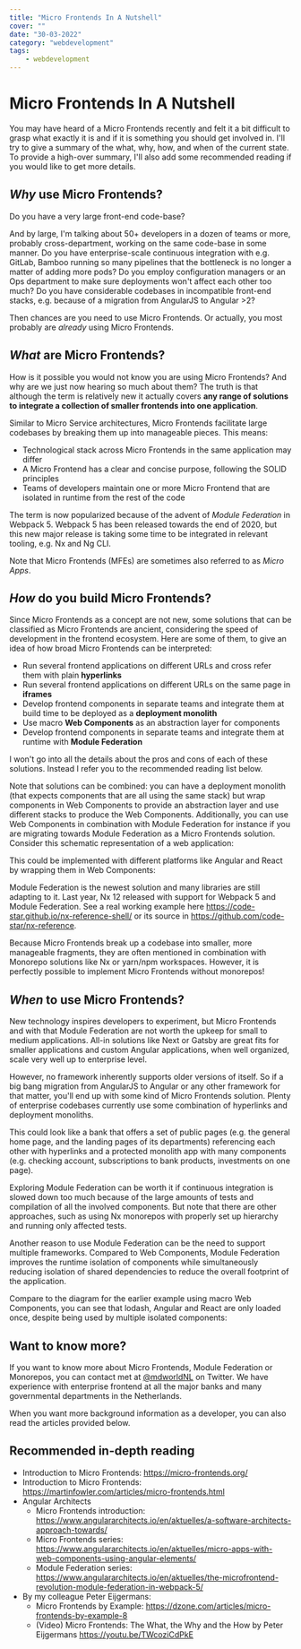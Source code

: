 ```yaml
---
title: "Micro Frontends In A Nutshell"
cover: ""
date: "30-03-2022"
category: "webdevelopment"
tags:
    - webdevelopment
---
```


# Micro Frontends In A Nutshell
You may have heard of a Micro Frontends recently and felt it a bit difficult to grasp what exactly it is and if it is something you should get involved in. I'll try to give a summary of the what, why, how, and when of the current state. To provide a high-over summary, I'll also add some recommended reading if you would like to get more details.

## _Why_ use Micro Frontends?

Do you have a very large front-end code-base? 

And by large, I'm talking about 50+ developers in a dozen of teams or more, probably cross-department, working on the same code-base in some manner. 
Do you have enterprise-scale continuous integration with e.g. GitLab, Bamboo running so many pipelines that the bottleneck is no longer a matter of adding more pods? 
Do you employ configuration managers or an Ops department to make sure deployments won't affect each other too much?
Do you have considerable codebases in incompatible front-end stacks, e.g. because of a migration from AngularJS to Angular >2?

Then chances are you need to use Micro Frontends. Or actually, you most probably are _already_ using Micro Frontends.

## _What_ are Micro Frontends?

How is it possible you would not know you are using Micro Frontends? And why are we just now hearing so much about them? The truth is that although the term is relatively new it actually covers **any range of solutions to integrate a collection of smaller frontends into one application**.

Similar to Micro Service architectures, Micro Frontends facilitate large codebases by breaking them up into manageable pieces. This means:

* Technological stack across Micro Frontends in the same application may differ
* A Micro Frontend has a clear and concise purpose, following the SOLID principles
* Teams of developers maintain one or more Micro Frontend that are isolated in runtime from the rest of the code

The term is now popularized because of the advent of _Module Federation_ in Webpack 5. Webpack 5 has been released towards the end of 2020, but this new major release is taking some time to be integrated in relevant tooling, e.g. Nx and Ng CLI.

Note that Micro Frontends (MFEs) are sometimes also referred to as _Micro Apps_.

## _How_ do you build Micro Frontends?

Since Micro Frontends as a concept are not new, some solutions that can be classified as Micro Frontends are ancient, considering the speed of development in the frontend ecosystem. Here are some of them, to give an idea of how broad Micro Frontends can be interpreted:

* Run several frontend applications on different URLs and cross refer them with plain **hyperlinks**
* Run several frontend applications on different URLs on the same page in **iframes**
* Develop frontend components in separate teams and integrate them at build time to be deployed as a **deployment monolith**
* Use macro **Web Components** as an abstraction layer for components
* Develop frontend components in separate teams and integrate them at runtime with **Module Federation**

I won't go into all the details about the pros and cons of each of these solutions. Instead I refer you to the recommended reading list below.

Note that solutions can be combined: you can have a deployment monolith (that expects components that are all using the same stack) but wrap components in Web Components to provide an abstraction layer and use different stacks to produce the Web Components. Additionally, you can use Web Components in combination with Module Federation for instance if you are migrating towards Module Federation as a Micro Frontends solution.
Consider this schematic representation of a web application:

<simple-light-box img-path="/lightbox/mfe/page.svg" img-title="Overview of a page"></simple-light-box>

This could be implemented with different platforms like Angular and React by wrapping them in Web Components:

<simple-light-box img-path="/lightbox/mfe/web-components.svg" img-title="Web Components"></simple-light-box>

Module Federation is the newest solution and many libraries are still adapting to it. Last year, Nx 12 released with support for Webpack 5 and Module Federation. See a real working example here https://code-star.github.io/nx-reference-shell/ or its source in https://github.com/code-star/nx-reference.

Because Micro Frontends break up a codebase into smaller, more manageable fragments, they are often mentioned in combination with Monorepo solutions like Nx or yarn/npm workspaces. However, it is perfectly possible to implement Micro Frontends without monorepos!

## _When_ to use Micro Frontends?

New technology inspires developers to experiment, but Micro Frontends and with that Module Federation are not worth the upkeep for small to medium applications. All-in solutions like Next or Gatsby are great fits for smaller applications and custom Angular applications, when well organized, scale very well up to enterprise level.

However, no framework inherently supports older versions of itself. So if a big bang migration from AngularJS to Angular or any other framework for that matter, you'll end up with some kind of Micro Frontends solution. Plenty of enterprise codebases currently use some combination of hyperlinks and deployment monoliths.

This could look like a bank that offers a set of public pages (e.g. the general home page, and the landing pages of its departments) referencing each other with hyperlinks and a protected monolith app with many components (e.g. checking account, subscriptions to bank products, investments on one page).

<simple-light-box img-path="/lightbox/mfe/hyperlinks-and-monolith.svg" img-title="Hyperlinks and Monolith"></simple-light-box>

Exploring Module Federation can be worth it if continuous integration is slowed down too much because of the large amounts of tests and compilation of all the involved components. But note that there are other approaches, such as using Nx monorepos with properly set up hierarchy and running only affected tests.

Another reason to use Module Federation can be the need to support multiple frameworks. Compared to Web Components, Module Federation improves the runtime isolation of components while simultaneously reducing isolation of shared dependencies to reduce the overall footprint of the application.

Compare to the diagram for the earlier example using macro Web Components, you can see that lodash, Angular and React are only loaded once, despite being used by multiple isolated components:

<simple-light-box img-path="/lightbox/mfe/module-federation.svg" img-title="Module Federation"></simple-light-box>

## Want to know more?

If you want to know more about Micro Frontends, Module Federation or Monorepos, you can contact met at [@mdworldNL](https://twitter.com/mdworldNL) on Twitter. We have experience with enterprise frontend at all the major banks and many governmental departments in the Netherlands.

When you want more background information as a developer, you can also read the articles provided below.

## Recommended in-depth reading

* Introduction to Micro Frontends: https://micro-frontends.org/
* Introduction to Micro Frontends: https://martinfowler.com/articles/micro-frontends.html
* Angular Architects 
  * Micro Frontends introduction: https://www.angulararchitects.io/en/aktuelles/a-software-architects-approach-towards/ 
  * Micro Frontends series: https://www.angulararchitects.io/en/aktuelles/micro-apps-with-web-components-using-angular-elements/ 
  * Module Federation series: https://www.angulararchitects.io/en/aktuelles/the-microfrontend-revolution-module-federation-in-webpack-5/
* By my colleague Peter Eijgermans:
  * Micro Frontends by Example: https://dzone.com/articles/micro-frontends-by-example-8
  * (Video) Micro Frontends: The What, the Why and the How by Peter Eijgermans https://youtu.be/TWcoziCdPkE
